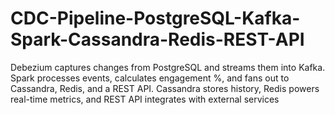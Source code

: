 # CDC-Pipeline-PostgreSQL-Kafka-Spark-Cassandra-Redis-REST-API
Debezium captures changes from PostgreSQL and streams them into Kafka. Spark processes events, calculates engagement %, and fans out to Cassandra, Redis, and a REST API. Cassandra stores history, Redis powers real-time metrics, and REST API integrates with external services
